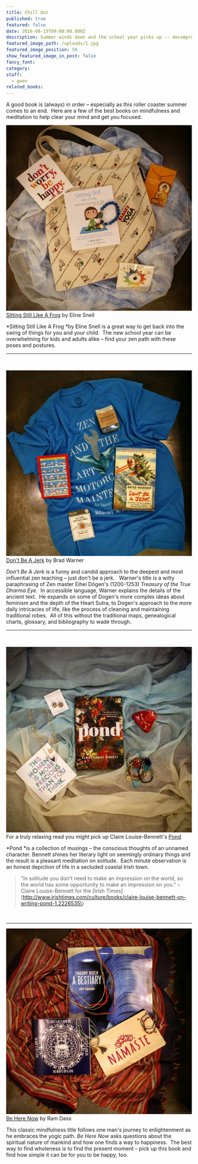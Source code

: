 ```yaml
---
title: Chill Out
published: true
featured: false
date: 2016-08-15T09:00:00.000Z
description: Summer winds down and the school year picks up -- decompress with these zen titles
featured_image_path: /uploads/1.jpg
featured_image_position: 50
show_featured_image_in_post: false
fancy_font:
category:
staff:
  - gwen
related_books:
---
```



A good book is (always) in order – especially as this roller coaster summer comes to an end.&nbsp; Here are a few of the best books on mindfulness and meditation to help clear your mind and get you focused.

![full-img](/uploads/versions/1-30---x----1209-1209x---.jpg)[Sitting Still Like A Frog](http://www.brooklinebooksmith-shop.com/book/9781611800586) by Eline Snell

*Sitting Still Like A Frog&nbsp;*by Eline Snell is a great way to get back into the swing of things for you and your child.&nbsp; The new school year can be overwhelming for kids and adults alike – find your zen path with these poses and postures.

---

&nbsp;

![full-img](/uploads/versions/1-146---x----1410-1410x---.jpg)[Don't Be A Jerk](http://www.brooklinebooksmith-shop.com/book/9781608683888) by Brad Warner

*Don't Be A Jerk* is a funny and candid approach to the deepest and most influential zen teaching – just don't be a jerk. &nbsp; Warner's title is a witty paraphrasing of Zen master Eihei Dōgen's (1200-1253) *Treasury of the True Dharma Eye*.&nbsp; In accessible language, Warner explains the details of the ancient text.&nbsp; He expands on some of Dogen's more complex ideas about feminism and the depth of the Heart Sutra, to Dogen's approach to the more daily intricacies of life, like the process of cleaning and maintaining traditional robes.&nbsp; All of this without the traditional maps, genealogical charts, glossary, and bibliography to wade through.

---

&nbsp;

![full-img](/uploads/versions/1-215---x----1286-1286x---.jpg)For a truly relaxing read you might pick up Claire Louise-Bennett's&nbsp;[Pond](http://www.brooklinebooksmith-shop.com/book/9780399575891)

*Pond&nbsp;*is a collection of musings – the conscious thoughts of an unnamed character. Bennett shines her literary light on seemingly ordinary things and the result is a pleasant meditation on solitude.&nbsp; Each minute observation is an honest depiction of life in a secluded coastal Irish town.

> "In solitude you don’t need to make an impression on the world, so the world has some opportunity to make an impression on you." – Claire Louise-Bennett for the [Irish Times](http://www.irishtimes.com/culture/books/claire-louise-bennett-on-writing-pond-1.2226535\)

&nbsp;

---

![full-img](/uploads/versions/1-66---x----1149-1149x---.jpg)[Be Here Now](http://www.brooklinebooksmith-shop.com/book/9780517543054) by Ram Dass

This classic mindfulness title follows one man's journey to enlightenment as he embraces the yogic path. *Be Here Now* asks questions about the spiritual nature of mankind and how one finds a way to happiness.&nbsp; The best way to find wholeness is to find the present moment – pick up this book and find how simple it can be for you to be happy, too.